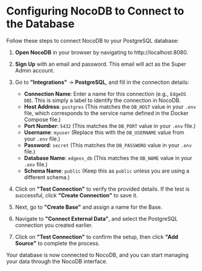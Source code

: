 # Configuring NocoDB to Connect to the Database

Follow these steps to connect NocoDB to your PostgreSQL database:

1.  **Open NocoDB** in your browser by navigating to http://localhost:8080.

2.  **Sign Up** with an email and password. This email will act as the Super Admin account.

3.  Go to **"Integrations"** -> **PostgreSQL**, and fill in the connection details:

    *   **Connection Name**: Enter a name for this connection (e.g., `EdgeOS DB`). This is simply a label to identify the connection in NocoDB.
    *   **Host Address**: `postgres` (This matches the `DB_HOST` value in your `.env` file, which corresponds to the service name defined in the Docker Compose file.)
    *   **Port Number**: `5432` (This matches the `DB_PORT` value in your `.env` file.)
    *   **Username**: `myuser` (Replace this with the `DB_USERNAME` value from your `.env` file.)
    *   **Password**: `secret` (This matches the `DB_PASSWORD` value in your `.env` file.)
    *   **Database Name**: `edgeos_db` (This matches the `DB_NAME` value in your `.env` file.)
    *   **Schema Name**: `public` (Keep this as `public` unless you are using a different schema.)

4.  Click on **"Test Connection"** to verify the provided details. If the test is successful, click **"Create Connection"** to save it.

5.  Next, go to **"Create Base"** and assign a name for the Base.

6.  Navigate to **"Connect External Data"**, and select the PostgreSQL connection you created earlier.

7.  Click on **"Test Connection"** to confirm the setup, then click **"Add Source"** to complete the process.

Your database is now connected to NocoDB, and you can start managing your data through the NocoDB interface. 